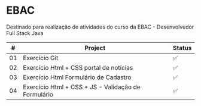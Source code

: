 # EBAC 
Destinado para realização de atividades do curso da EBAC -  Desenvolvedor Full Stack Java

|  #  | Project                                     | Status                                                                        |
| :-: | ---------------------------------------------------------------------- | --------------------------------------------------------------------------------- |
| 01  | Exercício Git                         |      ✅          |
| 02  | Exercício Html + CSS portal de notícias                             |          ✅          |
| 03  | Exercício Html  Formulário de Cadastro                         |          ✅          |
| 04  | Exercício Html + CSS + JS - Validação de Formulário                         |          ✅          |
